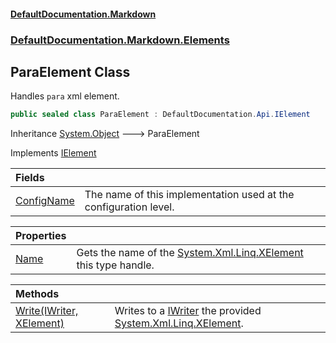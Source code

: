 #### [DefaultDocumentation\.Markdown](../../../../index.md 'index')
### [DefaultDocumentation\.Markdown\.Elements](../../../../index.md#DefaultDocumentation.Markdown.Elements 'DefaultDocumentation\.Markdown\.Elements')

## ParaElement Class

Handles `para` xml element\.

```csharp
public sealed class ParaElement : DefaultDocumentation.Api.IElement
```

Inheritance [System\.Object](https://learn.microsoft.com/en-us/dotnet/api/system.object 'System\.Object') &#129106; ParaElement

Implements [IElement](https://github.com/Doraku/DefaultDocumentation/blob/master/documentation/api/DefaultDocumentation/Api/IElement/index.md 'DefaultDocumentation\.Api\.IElement')

| Fields | |
| :--- | :--- |
| [ConfigName](ConfigName.md 'DefaultDocumentation\.Markdown\.Elements\.ParaElement\.ConfigName') | The name of this implementation used at the configuration level\. |

| Properties | |
| :--- | :--- |
| [Name](Name.md 'DefaultDocumentation\.Markdown\.Elements\.ParaElement\.Name') | Gets the name of the [System\.Xml\.Linq\.XElement](https://learn.microsoft.com/en-us/dotnet/api/system.xml.linq.xelement 'System\.Xml\.Linq\.XElement') this type handle\. |

| Methods | |
| :--- | :--- |
| [Write\(IWriter, XElement\)](Write(IWriter,XElement).md 'DefaultDocumentation\.Markdown\.Elements\.ParaElement\.Write\(DefaultDocumentation\.Api\.IWriter, System\.Xml\.Linq\.XElement\)') | Writes to a [IWriter](https://github.com/Doraku/DefaultDocumentation/blob/master/documentation/api/DefaultDocumentation/Api/IWriter/index.md 'DefaultDocumentation\.Api\.IWriter') the provided [System\.Xml\.Linq\.XElement](https://learn.microsoft.com/en-us/dotnet/api/system.xml.linq.xelement 'System\.Xml\.Linq\.XElement')\. |
